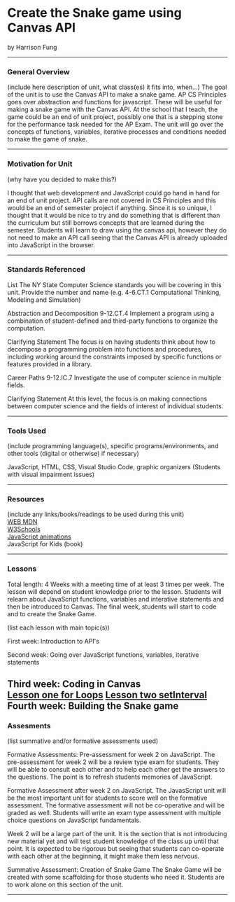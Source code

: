 # Create the Snake game using Canvas API 
by Harrison Fung 

-----

### General Overview
(include here description of unit, what class(es) it fits into, when...) The goal of the unit is to use the Canvas API to make a snake game. AP CS Principles goes over   abstraction and functions for javascript. These will be useful for making a snake game with the Canvas API. At the school that I teach, the game could be an end of unit project, possibly one that is a stepping stone for the performance task needed for the AP Exam. The unit will go over the concepts of functions, variables, iterative processes and conditions needed to make the game of snake.

---

### Motivation for Unit
(why have you decided to make this?)

I thought that web development and JavaScript could go hand in hand for an end of unit project. API calls are not covered in CS Principles and this would be an end of semester project if anything. Since it is so unique, I thought that it would be nice to try and do something that is different than the curriculum but still borrows concepts that are learned during the semester. Students will learn to draw using the canvas api, however they do not need to make an API call seeing that the Canvas API is already uploaded into JavaScript in the browser. 

---

### Standards Referenced
List The NY State Computer Science standards you will be covering in this unit. Provide the number and name (e.g. 4-6.CT.1 Computational Thinking, Modeling and Simulation)

Abstraction and Decomposition
9-12.CT.4
Implement a program using a combination of student-defined and third-party functions to organize the computation.

Clarifying Statement 
The focus is on having students think about how to decompose a programming problem into functions and procedures, including working around the constraints imposed by specific functions or features provided in a library.

Career Paths 
9-12.IC.7
Investigate the use of computer science in multiple fields.

Clarifying Statement
At this level, the focus is on making connections between computer science and the fields of interest of individual students.

---

### Tools Used
(include programming language(s), specific programs/environments, and other tools (digital or otherwise) if necessary)

JavaScript, HTML, CSS, Visual Studio Code, graphic organizers (Students with visual impairment issues)

---

### Resources
(include any links/books/readings to be used during this unit)<br>
[WEB MDN](https://developer.mozilla.org/en-US/)<br>
[W3Schools](https://www.w3schools.com/tags/ref_canvas.asp)<br>
[JavaScript animations](https://javascript.info/js-animation#more-interesting-draw)<br>
JavaScript for Kids (book)<br>

---

### Lessons
Total length: 4 Weeks with a meeting time of at least 3 times per week. The lesson will depend on student knowledge prior to the lesson. Students will relearn about JavaScript functions, variables and interative statements and then be introduced to Canvas. The final week, students will start to code and to create the Snake Game. 

(list each lesson with main topic(s))

First week: 
Introduction to API's 

Second week: 
Going over JavaScript functions, variables, iterative statements

Third week: 
Coding in Canvas<br>
[Lesson one for Loops](https://github.com/hunter-teacher-cert/unit_plan-canvas-drawing-javascript/blob/main/lessons/Lesson%201%20for%20Unit%20Plan.pdf)
[Lesson two setInterval](https://github.com/hunter-teacher-cert/unit_plan-canvas-drawing-javascript/blob/main/lessons/02_Lesson2_setInterval.pdf)
Fourth week:
Building the Snake game
---

### Assesments
(list summative and/or formative assessments used)

Formative Assessments: 
Pre-assessment for week 2 on JavaScript. 
The pre-assessment for week 2 will be a review type exam for students. They will be able to consult each other and to help each other get the answers to the questions. The point is to refresh students memories of JavaScript. 

Formative Assessment after week 2 on JavaScript. 
The JavasScript unit will be the most important unit for students to score well on the formative assessment. The formative assessment will not be co-operative and will be graded as well. Students will write an exam type assessment with multiple choice questions on JavaScript fundamentals. 

Week 2 will be a large part of the unit. It is the section that is not introducing new material yet and will test student knowledge of the class up until that point. It is expected to be rigorous but seeing that students can co-operate with each other at the beginning, it might make them less nervous. 

Summative Assessment: 
Creation of Snake Game 
The Snake Game will be created with some scaffolding for those students who need it. Students are to work alone on this section of the unit. 

---
